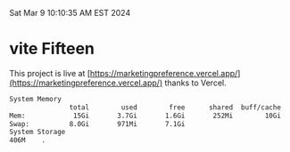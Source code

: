 Sat Mar  9 10:10:35 AM EST 2024

# vite Fifteen


This project is live at [https://marketingpreference.vercel.app/](https://marketingpreference.vercel.app/) thanks to Vercel.

```bash
System Memory
               total        used        free      shared  buff/cache   available
Mem:            15Gi       3.7Gi       1.6Gi       252Mi        10Gi        11Gi
Swap:          8.0Gi       971Mi       7.1Gi
System Storage
406M	.
```
```bash
